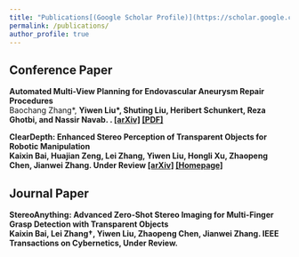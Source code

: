 ```yaml
---
title: "Publications[(Google Scholar Profile)](https://scholar.google.com/citations?user=y9a46-wAAAAJ&hl=en)"
permalink: /publications/
author_profile: true
---
```



## Conference Paper
<b>Automated Multi-View Planning for Endovascular Aneurysm Repair Procedures</b> <br>Baochang Zhang\*, <b>Yiwen Liu\*<b>, Shuting Liu, Heribert Schunkert, Reza Ghotbi, and Nassir Navab. <b>.</b> [[arXiv]](https://arxiv.org/abs/2312.01068.pdf) [[PDF]](https://link.springer.com/chapter/10.1007/978-3-031-73083-2_3)

<b>ClearDepth: Enhanced Stereo Perception of Transparent Objects
for Robotic Manipulation</b> <br>Kaixin Bai, Huajian Zeng, Lei Zhang, <b>Yiwen Liu<b>, Hongli Xu, Zhaopeng Chen, Jianwei Zhang. <b> Under Review </b> [[arXiv]](https://arxiv.org/pdf/2409.08926) [[Homepage]](https://sites.google.com/view/cleardepth/) 

## Journal Paper

<b>StereoAnything: Advanced Zero-Shot Stereo Imaging for Multi-Finger Grasp Detection with Transparent Objects</b> <br>Kaixin Bai, Lei Zhang†, <b>Yiwen Liu<b>, Zhaopeng Chen, Jianwei Zhang. <b> IEEE Transactions on Cybernetics, Under Review.</b> 